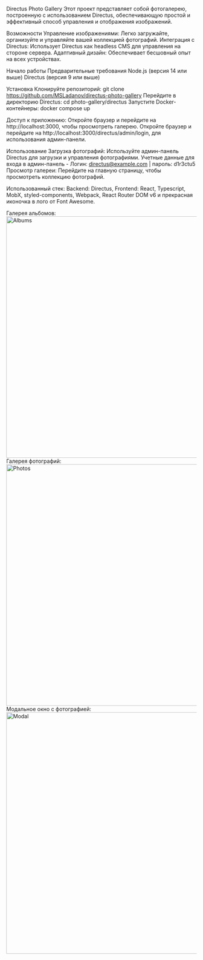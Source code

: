 Directus Photo Gallery
Этот проект представляет собой фотогалерею, построенную с использованием Directus, обеспечивающую простой и эффективный способ управления и отображения изображений.

Возможности
Управление изображениями: Легко загружайте, организуйте и управляйте вашей коллекцией фотографий.
Интеграция с Directus: Использует Directus как headless CMS для управления на стороне сервера.
Адаптивный дизайн: Обеспечивает бесшовный опыт на всех устройствах.

Начало работы
Предварительные требования
Node.js (версия 14 или выше)
Directus (версия 9 или выше)

Установка
Клонируйте репозиторий: git clone https://github.com/MSLadanov/directus-photo-gallery
Перейдите в директорию Directus: cd photo-gallery/directus
Запустите Docker-контейнеры: docker compose up

Доступ к приложению:
Откройте браузер и перейдите на http://localhost:3000, чтобы просмотреть галерею.
Откройте браузер и перейдите на http://localhost:3000/directus/admin/login, для использования админ-панели.

Использование
Загрузка фотографий: Используйте админ-панель Directus для загрузки и управления фотографиями.
Учетные данные для входа в админ-панель - Логин: directus@example.com | пароль: d1r3ctu5 
Просмотр галереи: Перейдите на главную страницу, чтобы просмотреть коллекцию фотографий.

Использованный стек:
Backend: Directus,
Frontend: React, Typescript, MobX, styled-components, Webpack, React Router DOM v6 и прекрасная иконочка в лого от Font Awesome.

Галерея альбомов:
<img width="638" alt="Albums" src="https://github.com/user-attachments/assets/13ee3724-e5d0-46cb-949d-a6623caa0461">
Галерея фотографий:
<img width="638" alt="Photos" src="https://github.com/user-attachments/assets/8bfe38c5-3a0e-4f8f-bbef-7c73fc6a7461">
Модальное окно с фотографией:
<img width="638" alt="Modal" src="https://github.com/user-attachments/assets/391765a7-4206-4fca-b81d-7d10d70c63fb">
